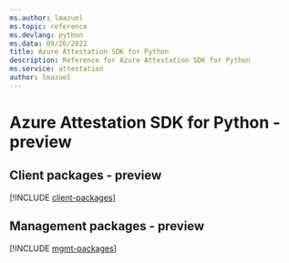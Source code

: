 ```yaml
---
ms.author: lmazuel
ms.topic: reference
ms.devlang: python
ms.data: 09/26/2022
title: Azure Attestation SDK for Python
description: Reference for Azure Attestation SDK for Python
ms.service: attestation
author: lmazuel
---
```

# Azure Attestation SDK for Python - preview

## Client packages - preview
[!INCLUDE [client-packages](attestation-client-index.md)]
## Management packages - preview
[!INCLUDE [mgmt-packages](attestation-mgmt-index.md)]
